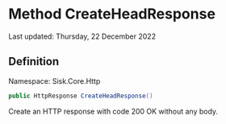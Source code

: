 # Method CreateHeadResponse
Last updated: Thursday, 22 December 2022

## Definition
Namespace: Sisk.Core.Http

```csharp
public HttpResponse CreateHeadResponse()
```

Create an HTTP response with code 200 OK without any body.

